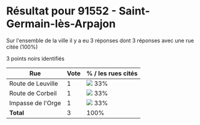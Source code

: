 # Résultat pour 91552 - Saint-Germain-lès-Arpajon

Sur l'ensemble de la ville il y a eu 3 réponses dont 3 réponses avec une rue citée (100%)

3 points noirs identifiés

| Rue | Vote | % / les rues cités|
|-----|------|-------------------|
| Route de Leuville | 1 | <img src="../../img/bar_33.gif" />&nbsp;33%|
| Route de Corbeil | 1 | <img src="../../img/bar_33.gif" />&nbsp;33%|
| Impasse de l'Orge | 1 | <img src="../../img/bar_33.gif" />&nbsp;33%|
| **Total** | 3 | 100%|
